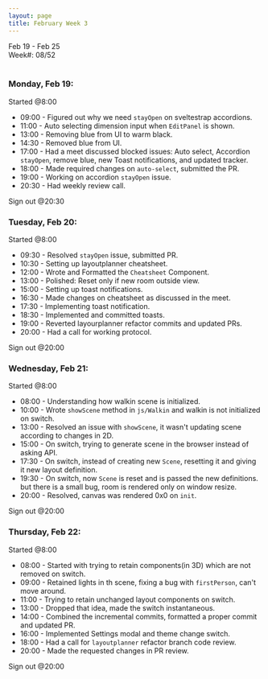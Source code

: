```yaml
---
layout: page
title: February Week 3
---
```


Feb 19 - Feb 25<br>
Week#: 08/52<br><br>

### Monday, Feb 19:

Started @8:00

- 09:00 - Figured out why we need `stayOpen` on sveltestrap accordions.
- 11:00 - Auto selecting dimension input when `EditPanel` is shown.
- 13:00 - Removing blue from UI to warm black.
- 14:30 - Removed blue from UI.
- 17:00 - Had a meet discussed blocked issues: Auto select, Accordion `stayOpen`, remove blue, new Toast notifications, and updated tracker.
- 18:00 - Made required changes on `auto-select`, submitted the PR.
- 19:00 - Working on accordion `stayOpen` issue.
- 20:30 - Had weekly review call.

Sign out @20:30

### Tuesday, Feb 20:

Started @8:00

- 09:30 - Resolved `stayOpen` issue, submitted PR.
- 10:30 - Setting up layoutplanner cheatsheet.
- 12:00 - Wrote and Formatted the `Cheatsheet` Component.
- 13:00 - Polished: Reset only if new room outside view.
- 15:00 - Setting up toast notifications.
- 16:30 - Made changes on cheatsheet as discussed in the meet.
- 17:30 - Implementing toast notification.
- 18:30 - Implemented and committed toasts.
- 19:00 - Reverted layourplanner refactor commits and updated PRs.
- 20:00 - Had a call for working protocol.

Sign out @20:00

### Wednesday, Feb 21:

Started @8:00

- 08:00 - Understanding how walkin scene is initialized.
- 10:00 - Wrote `showScene` method in `js/Walkin` and walkin is not initialized on switch.
- 13:00 - Resolved an issue with `showScene`, it wasn't updating scene according to changes in 2D.
- 15:00 - On switch, trying to generate scene in the browser instead of asking API.
- 17:30 - On switch, instead of creating new `Scene`, resetting it and giving it new layout definition.
- 19:30 - On switch, now `Scene` is reset and is passed the new definitions. but there is a small bug, room is rendered only on window resize.
- 20:00 - Resolved, canvas was rendered 0x0 on `init`.

Sign out @20:00

### Thursday, Feb 22:

Started @8:00

- 08:00 - Started with trying to retain components(in 3D) which are not removed on switch.
- 09:00 - Retained lights in th scene, fixing a bug with `firstPerson`, can't move around.
- 11:00 - Trying to retain unchanged layout components on switch.
- 13:00 - Dropped that idea, made the switch instantaneous.
- 14:00 - Combined the incremental commits, formatted a proper commit and updated PR.
- 16:00 - Implemented Settings modal and theme change switch.
- 18:00 - Had a call for `layoutplanner` refactor branch code review.
- 20:00 - Made the requested changes in PR review.

Sign out @20:00